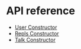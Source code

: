 # API reference

* [User Constructor](pages/api/user)
* [Repls Constructor](pages/api/repls)
* [Talk Constructor](pages/api/talk)
